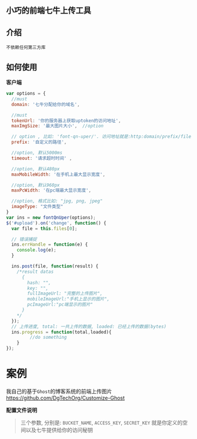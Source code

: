 小巧的前端七牛上传工具
----------------------

介绍
----
`不依赖任何第三方库`


如何使用
---------
**客户端**
```javascript
var options = {
  //must
  domain: '七牛分配给你的域名',

  //must
  tokenUrl: '你的服务器上获取uptoken的访问地址',
  maxImgSize: '最大图片大小',  //option

  // option , 比如: 'font-qn-uper/'. 访问地址就是:http:domain/prefix/filename
  prefix: '自定义的路径',

  //option, 默认5000ms
  timeout: '请求超时时间' ,

  //option, 默认480px
  maxMobileWidth: '在手机上最大显示宽度',

  //option, 默认960px
  maxPcWidth: '在pc端最大显示宽度',

  //option, 格式比如: "jpg, png, jpeg"
  imageType: "文件类型"
}
var ins = new fontQnUper(options);
$('#upload').on('change', function() {
  var file = this.files[0];

  // 错误捕捉
  ins.errHandle = function(e) {
    console.log(e);
  }

  ins.post(file, function(result) {
    /*result datas
      {
        hash: "",
        key: "",
        fullImageUrl: "完整的上传图片",
        mobileImageUrl:"手机上显示的图片",
        pcImageUrl:"pc端显示的图片"
      }
    */
  });
  // 上传进度, total: 一共上传的数据, loaded: 已经上传的数据(bytes)
  ins.progress = function(total,loaded){
         //do something
    }
});
```

案例
====

我自己的基于`Ghost`的博客系统的前端上传图片
https://github.com/DgTechOrg/Customize-Ghost

**配置文件说明**

>  三个参数, 分别是: `BUCKET_NAME`,  `ACCESS_KEY`, `SECRET_KEY`
就是你定义的空间以及七牛提供给你的访问秘钥
